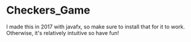 # Checkers_Game
I made this in 2017 with javafx, so make sure to install that for it to work. Otherwise, it's relatively intuitive so have fun!
